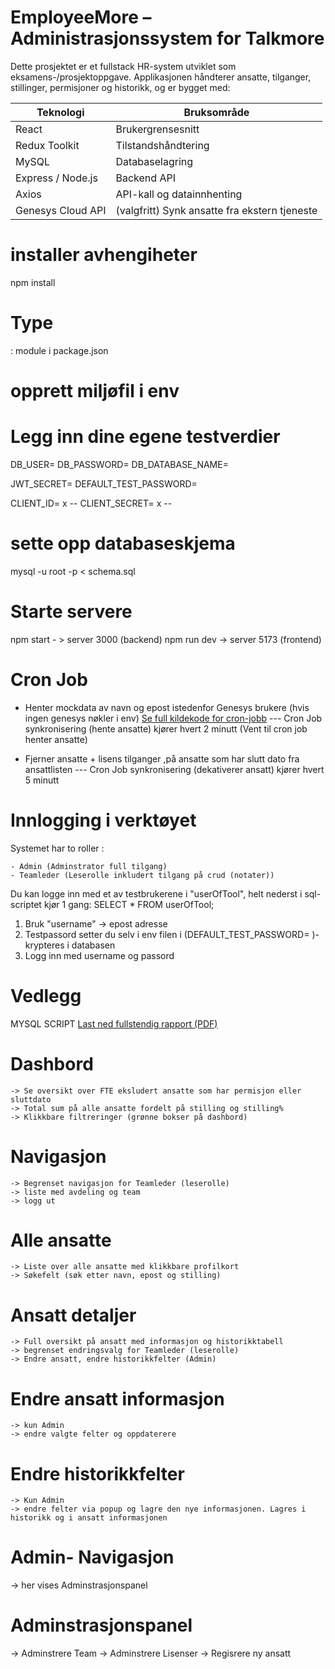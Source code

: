 
# EmployeeMore – Administrasjonssystem for Talkmore

Dette prosjektet er et fullstack HR-system utviklet som eksamens-/prosjektoppgave. Applikasjonen håndterer ansatte, tilganger, stillinger, permisjoner og historikk, og er bygget med:

| Teknologi         | Bruksområde                 |
|-------------------|-----------------------------|
| React             | Brukergrensesnitt           |
| Redux Toolkit     | Tilstandshåndtering         |
| MySQL             | Databaselagring             |
| Express / Node.js | Backend API                 |
| Axios             | API-kall og datainnhenting  |
| Genesys Cloud API | (valgfritt) Synk ansatte fra ekstern tjeneste |

# installer avhengiheter 
npm install

# Type 
: module i package.json

# opprett miljøfil i env
# Legg inn dine egene testverdier 
DB_USER= 
DB_PASSWORD= 
DB_DATABASE_NAME= 
 

JWT_SECRET= 
DEFAULT_TEST_PASSWORD= 
 

CLIENT_ID= x -- 
CLIENT_SECRET= x --

 # sette opp databaseskjema 
 mysql -u root -p < schema.sql

 # Starte servere 
 npm start - > server 3000 (backend)
 npm run dev -> server 5173 (frontend)

 # Cron Job 

 - Henter mockdata av navn og epost istedenfor Genesys brukere (hvis ingen genesys nøkler i env)
 [Se full kildekode for cron-jobb](./src/cron/syncEmployeesCron.js)
        --- Cron Job synkronisering (hente ansatte) kjører hvert 2 minutt
        (Vent til cron job henter ansatte)

 - Fjerner ansatte + lisens tilganger ,på ansatte som har slutt dato fra       ansattlisten
        --- Cron Job synkronisering (dekativerer ansatt) kjører hvert 5 minutt

 # Innlogging i verktøyet
 Systemet har to roller :

    - Admin (Adminstrator full tilgang)
    - Teamleder (Leserolle inkludert tilgang på crud (notater))

 Du kan logge inn med et av testbrukerene i "userOfTool", helt nederst i sql-scriptet kjør 1 gang: 
 SELECT * FROM userOfTool; 
  1. Bruk "username" -> epost adresse 
  2. Testpassord setter du selv i env filen i (DEFAULT_TEST_PASSWORD= )- krypteres i    databasen
  3. Logg inn med username og passord 


 # Vedlegg 
 MYSQL SCRIPT
 [Last ned fullstendig rapport (PDF)](./employeeOverview_prosjekt.sql.zip)

 # Dashbord 
    -> Se oversikt over FTE eksludert ansatte som har permisjon eller sluttdato
    -> Total sum på alle ansatte fordelt på stilling og stilling%
    -> Klikkbare filtreringer (grønne bokser på dashbord)

 # Navigasjon
    -> Begrenset navigasjon for Teamleder (leserolle)
    -> liste med avdeling og team
    -> logg ut

 # Alle ansatte 
    -> Liste over alle ansatte med klikkbare profilkort
    -> Søkefelt (søk etter navn, epost og stilling)

# Ansatt detaljer
    -> Full oversikt på ansatt med informasjon og historikktabell
    -> begrenset endringsvalg for Teamleder (leserolle)
    -> Endre ansatt, endre historikkfelter (Admin)

# Endre ansatt informasjon
    -> kun Admin
    -> endre valgte felter og oppdaterere

# Endre historikkfelter
    -> Kun Admin
    -> endre felter via popup og lagre den nye informasjonen. Lagres i historikk og i ansatt informasjonen

# Admin- Navigasjon
 -> her vises Adminstrasjonspanel

# Adminstrasjonspanel
 -> Adminstrere Team
 -> Adminstrere Lisenser 
 -> Regisrere ny ansatt

